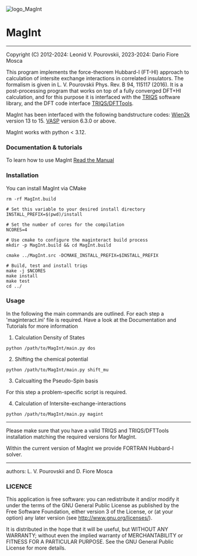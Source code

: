 ![logo_MagInt](https://github.com/dariofiosca/MagInt/blob/main/logo.png)


# __MagInt__

---

Copyright (C) 2012-2024: Leonid V. Pourovskii, 2023-2024: Dario Fiore Mosca

This program implements the force-theorem Hubbard-I (FT-HI) approach to calculation of intersite exchange interactions in correlated insulators. The formalism is given in L. V. Pourovskii Phys. Rev. B 94, 115117 (2016). It is a post-processing program that works on top of a fully converged DFT+HI calculation, and for this purpose it is interfaced with the [TRIQS](https://triqs.github.io/triqs/latest/) software library, and the DFT code interface [TRIQS/DFTTools](https://triqs.github.io/dft_tools/latest/). 

MagInt has been interfaced with the following bandstructure codes: [Wien2k](http://www.wien2k.at) version 13 to 15.  [VASP](https://www.vasp.at) version 6.3.0 or above.

MagInt works with python < 3.12. 

### Documentation & tutorials

To learn how to use MagInt [Read the Manual](docs/magint_manual.pdf)


### Installation

You can install MagInt via CMake

```
rm -rf MagInt.build

# Set this variable to your desired install directory
INSTALL_PREFIX=$(pwd)/install

# Set the number of cores for the compilation
NCORES=4

# Use cmake to configure the maginteract build process
mkdir -p MagInt.build && cd MagInt.build

cmake ../MagInt.src -DCMAKE_INSTALL_PREFIX=$INSTALL_PREFIX

# Build, test and install triqs
make -j $NCORES
make install
make test
cd ../
```

### Usage

In the following the main commands are outlined. For each step a 'maginteract.ini' file is required. Have a look at the Documentation and Tutorials for more 
information 

1. Calculation Density of States

```
python /path/to/MagInt/main.py dos
```

2. Shifting the chemical potential

```
python /path/to/MagInt/main.py shift_mu
```

3. Calcualting the Pseudo-Spin basis

For this step a problem-specific script is required.

4.  Calculation of Intersite-exchange-interactions

```
python /path/to/MagInt/main.py magint 
```

---

Please make sure that you have a valid TRIQS and TRIQS/DFTTools installation matching the required versions for MagInt. 

Within the current version of MagInt we provide FORTRAN Hubbard-I solver. 

---

authors: L. V. Pourovskii and D. Fiore Mosca

### LICENCE

This application is free software: you can redistribute it and/or modify it under the terms of the GNU General Public License as published by the Free Software Foundation, either version 3 of the License, or (at your option) any later version (see http://www.gnu.org/licenses/).

It is distributed in the hope that it will be useful, but WITHOUT ANY WARRANTY; without even the implied warranty of MERCHANTABILITY or FITNESS FOR A PARTICULAR PURPOSE. See the GNU General Public License for more details.
